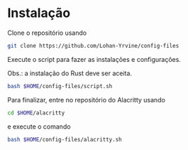 # Instalação
Clone o repositório usando

```zsh
git clone https://github.com/Lohan-Yrvine/config-files
```

Execute o script para fazer as instalações e configurações.

Obs.: a instalação do Rust deve ser aceita.

```zsh
bash $HOME/config-files/script.sh
```

Para finalizar, entre no repositório do Alacritty usando

```zsh
cd $HOME/alacritty
```

e execute o comando

```zsh
bash $HOME/config-files/alacritty.sh
```
